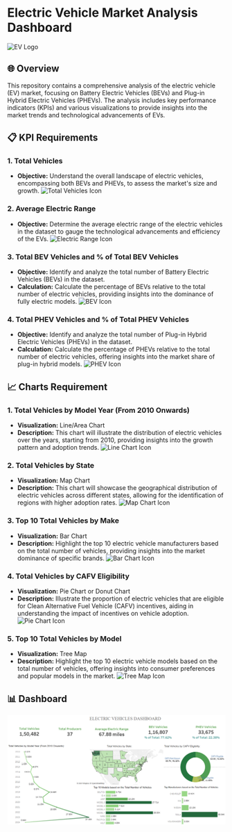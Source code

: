 # Electric Vehicle Market Analysis Dashboard

![EV Logo](https://upload.wikimedia.org/wikipedia/commons/thumb/0/0e/Electric_car_logo.svg/1024px-Electric_car_logo.svg.png)

## 🌐 Overview

This repository contains a comprehensive analysis of the electric vehicle (EV) market, focusing on Battery Electric Vehicles (BEVs) and Plug-in Hybrid Electric Vehicles (PHEVs). The analysis includes key performance indicators (KPIs) and various visualizations to provide insights into the market trends and technological advancements of EVs.

## 📋 KPI Requirements

### 1. Total Vehicles
- **Objective:** Understand the overall landscape of electric vehicles, encompassing both BEVs and PHEVs, to assess the market's size and growth.
![Total Vehicles Icon](https://img.icons8.com/color/48/000000/car.png)

### 2. Average Electric Range
- **Objective:** Determine the average electric range of the electric vehicles in the dataset to gauge the technological advancements and efficiency of the EVs.
![Electric Range Icon](https://img.icons8.com/fluency/48/000000/electric-car.png)

### 3. Total BEV Vehicles and % of Total BEV Vehicles
- **Objective:** Identify and analyze the total number of Battery Electric Vehicles (BEVs) in the dataset.
- **Calculation:** Calculate the percentage of BEVs relative to the total number of electric vehicles, providing insights into the dominance of fully electric models.
![BEV Icon](https://img.icons8.com/color/48/000000/battery-car.png)

### 4. Total PHEV Vehicles and % of Total PHEV Vehicles
- **Objective:** Identify and analyze the total number of Plug-in Hybrid Electric Vehicles (PHEVs) in the dataset.
- **Calculation:** Calculate the percentage of PHEVs relative to the total number of electric vehicles, offering insights into the market share of plug-in hybrid models.
![PHEV Icon](https://img.icons8.com/fluency/48/000000/hybrid-car.png)

## 📈 Charts Requirement

### 1. Total Vehicles by Model Year (From 2010 Onwards)
- **Visualization:** Line/Area Chart
- **Description:** This chart will illustrate the distribution of electric vehicles over the years, starting from 2010, providing insights into the growth pattern and adoption trends.
![Line Chart Icon](https://img.icons8.com/fluency/48/000000/line-chart.png)

### 2. Total Vehicles by State
- **Visualization:** Map Chart
- **Description:** This chart will showcase the geographical distribution of electric vehicles across different states, allowing for the identification of regions with higher adoption rates.
![Map Chart Icon](https://img.icons8.com/color/48/000000/map.png)

### 3. Top 10 Total Vehicles by Make
- **Visualization:** Bar Chart
- **Description:** Highlight the top 10 electric vehicle manufacturers based on the total number of vehicles, providing insights into the market dominance of specific brands.
![Bar Chart Icon](https://img.icons8.com/fluency/48/000000/bar-chart.png)

### 4. Total Vehicles by CAFV Eligibility
- **Visualization:** Pie Chart or Donut Chart
- **Description:** Illustrate the proportion of electric vehicles that are eligible for Clean Alternative Fuel Vehicle (CAFV) incentives, aiding in understanding the impact of incentives on vehicle adoption.
![Pie Chart Icon](https://img.icons8.com/fluency/48/000000/pie-chart.png)

### 5. Top 10 Total Vehicles by Model
- **Visualization:** Tree Map
- **Description:** Highlight the top 10 electric vehicle models based on the total number of vehicles, offering insights into consumer preferences and popular models in the market.
![Tree Map Icon](https://img.icons8.com/fluency/48/000000/tree-map.png)

## 📊 Dashboard

![Electric Vehicle Dashboard](./ElectricVehicleDashboard.PNG)
